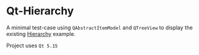 # Qt-Hierarchy

A minimal test-case using `QAbstractItemModel` and `QTreeView` to display the existing [Hierarchy](https://github.com/pr0g/hierarchy) example.

Project uses `Qt 5.15`
